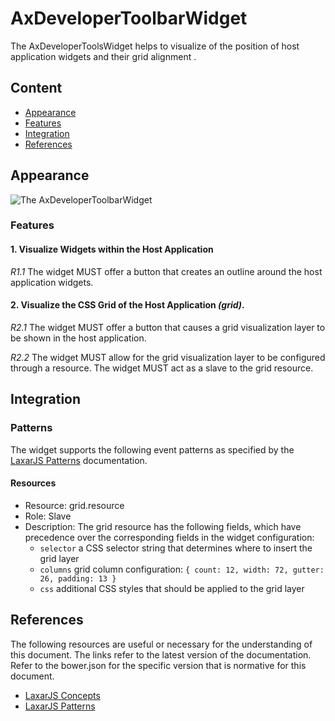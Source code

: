 # AxDeveloperToolbarWidget

The AxDeveloperToolsWidget helps to visualize of the position of host application widgets and their grid alignment .


## Content
* [Appearance](#appearance)
* [Features](#features)
* [Integration](#Integration)
* [References](#references)


## Appearance

![The AxDeveloperToolbarWidget](docs/img/example_1.png)


### Features

#### 1. Visualize Widgets within the Host Application

*R1.1* The widget MUST offer a button that creates an outline around the host application widgets. 


#### 2. Visualize the CSS Grid of the Host Application _(grid)_.

*R2.1* The widget MUST offer a button that causes a grid visualization layer to be shown in the host application.
 
*R2.2* The widget MUST allow for the grid visualization layer to be configured through a resource.
The widget MUST act as a slave to the grid resource.


## Integration

### Patterns

The widget supports the following event patterns as specified by the [LaxarJS Patterns] documentation.

#### Resources

* Resource: grid.resource
* Role: Slave
* Description: The grid resource has the following fields, which have precedence over the corresponding fields in the widget configuration:
    - `selector` a CSS selector string that determines where to insert the grid layer
    - `columns` grid column configuration: `{ count: 12, width: 72, gutter: 26, padding: 13 }`
    - `css` additional CSS styles that should be applied to the grid layer


## References

The following resources are useful or necessary for the understanding of this document.
The links refer to the latest version of the documentation.
Refer to the bower.json for the specific version that is normative for this document.

* [LaxarJS Concepts]
* [LaxarJS Patterns]

[LaxarJS Concepts]: https://github.com/LaxarJS/laxar/blob/master/docs/concepts.md "LaxarJS Concepts"
[LaxarJS Patterns]: https://github.com/LaxarJS/laxar_patterns/blob/master/docs/index.md "LaxarJS Patterns"
